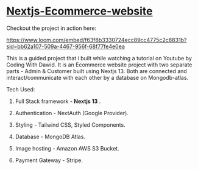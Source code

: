 # [Nextjs-Ecommerce-website](https://www.loom.com/embed/f63f8b3330724ecc89cc4775c2c8831b?sid=bb62a107-509a-4467-956f-68f77fe4e0ea)
Checkout the project in action here: 

https://www.loom.com/embed/f63f8b3330724ecc89cc4775c2c8831b?sid=bb62a107-509a-4467-956f-68f77fe4e0ea

This is a guided project that i built while watching a tutorial on Youtube by Coding With Dawid. It is an Ecommerce website project with two separate parts - Admin & Customer built using Nextjs 13. Both are connected and interact/communicate with each other by a database on Mongodb-atlas.


Tech Used: 

1) Full Stack framework - **Nextjs 13** .

2) Authentication - NextAuth (Google Provider).

3) Styling - Tailwind CSS, Styled Components.

4) Database - MongoDB Atlas.

5) Image hosting - Amazon AWS S3 Bucket.

6) Payment Gateway - Stripe.

